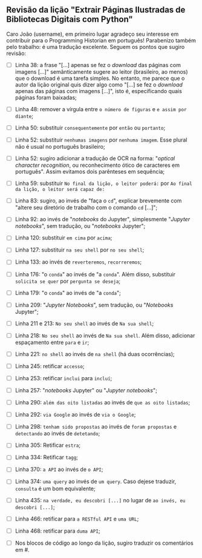 ## Revisão da lição "Extrair Páginas Ilustradas de Bibliotecas Digitais com Python"

Caro João (username), em primeiro lugar agradeço seu interesse em contribuir para o Programming Historian em português! Parabenizo também pelo trabalho: é uma tradução excelente. Seguem os pontos que sugiro revisão:

- [ ] Linha 38: a frase "[...] apenas se fez o *download* das páginas com imagens [...]" semânticamente sugere ao leitor (brasileiro, ao menos) que o download é uma tarefa simples. No entanto, me parece que o autor da lição original quis dizer algo como "[...] se fez o *download* apenas das páginas com imagens [...]", isto é, especificando quais páginas foram baixadas;

- [ ] Linha 48: remover a vírgula entre `o número de figuras` e `e assim por diante`;

- [ ] Linha 50: substituir `consequentemente` por `então` ou `portanto`;

- [ ] Linha 52: substituir `nenhumas imagens` por `nenhuma imagem`. Esse plural não é usual no português brasileiro;

- [ ] Linha 52: sugiro adicionar a tradução de OCR na forma: "*optical character recognition*, ou reconhecimento ótico de caracteres em português". Assim evitamos dois parênteses em sequência;

- [ ] Linha 59: substituir `No final da lição, o leitor poderá:` por `Ao final da lição, o leitor será capaz de:`

- [ ] Linha 83: sugiro, ao invés de "faça o `cd`", explicar brevemente com "altere seu diretório de trabalho com o comando `cd` [...]";

- [ ] Linha 92: ao invés de "*notebooks* do Jupyter", simplesmente "*Jupyter notebooks*", sem tradução, ou "*notebooks* Jupyter"; 

- [ ] Linha 120: substituir `em cima` por `acima`;

- [ ] Linha 127: substituir `na seu shell` por `no seu shell`;

- [ ] Linha 133: ao invés de `reverteremos`, `recorreremos`;

- [ ] Linha 176: "o `conda`" ao invés de "a `conda`". Além disso, substituir `solicita se quer` por `pergunta se deseja`;

- [ ] Linha 179: "o `conda`" ao invés de "a `conda`";

- [ ] Linha 209: "*Jupyter Notebooks*", sem tradução, ou "*Notebooks* Jupyter";

- [ ] Linha 211 e 213: `No seu shell` ao invés de `Na sua shell`;

- [ ] Linha 218: `No seu shell` ao invés de `Na sua shell`. Além disso, adicionar espaçamento entre `para` e `ir`;

- [ ] Linha 221: `no shell` ao invés de `na shell` (há duas ocorrências);

- [ ] Linha 245: retificar `accesso`;

- [ ] Linha 253: retificar `inclui` para `incluí`;

- [ ] Linha 257: "*notebooks* Jupyter" ou "*Jupyter notebooks*";

- [ ] Linha 290: `além das oito listadas` ao invés de `que as oito listadas`;

- [ ] Linha 292: `via Google` ao invés de `via o Google`;

- [ ] Linha 298: `tenham sido propostas` ao invés de `foram propostas` e `detectando` ao invés de `detetando`;

- [ ] Linha 305: Retificar `estra`;

- [ ] Linha 334: Retificar `tagg`;

- [ ] Linha 370: `a API` ao invés de `o API`;

- [ ] Linha 374: `uma query` ao invés de `um query`. Caso dejese traduzir, `consulta` é um bom equivalente;

- [ ] Linha 435: `na verdade, eu descobri [...]` no lugar de `ao invés, eu descobri [...]`;

- [ ] Linha 466: retificar para `a RESTful API` e `uma URL`;

- [ ] Linha 468: retificar para `duma API`; 

- [ ] Nos blocos de código ao longo da lição, sugiro traduzir os comentários em #.